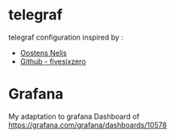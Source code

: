 # telegraf
telegraf configuration inspired by :
- <a href="http://oostens.me/projects/raspberrypiserver/system-monitoring/" target="_blank">Oostens Nelis</a>
- <a href="https://github.com/fivesixzero/telegraf-pi-bash" target="_blank">Github - fivesixzero</a>
  
# Grafana  
My adaptation to grafana Dashboard of https://grafana.com/grafana/dashboards/10578

